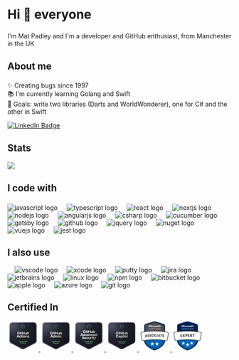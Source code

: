 <h1 align="left">Hi 👋 everyone</h1>

###

<p align="left">I'm Mat Padley and I'm a developer and GitHub enthusiast, from Manchester in the UK</p>

###

<h2 align="left">About me</h2>

###

<p align="left">✨ Creating bugs since 1997<br>📚 I'm currently learning Golang and Swift<br>🎯 Goals: write two libraries (Darts and WorldWonderer), one for C# and the other in Swift</p>

<div id="badges">
  <a href="https://www.linkedin.com/in/matpadley" target="_blank">
  <img src="https://img.shields.io/badge/LinkedIn-blue?style=for-the-badge&logo=linkedin&logoColor=white" alt="LinkedIn Badge"/>
  </a>
</div>

###

<h2 aligh="left">Stats</h2>
<div>
<a href="https://github.com/anuraghazra/convoychat">
  <img height=200 align="center" src="https://github-readme-stats.vercel.app/api/top-langs?username=matpadley&layout=compact&langs_count=8&card_width=320" />
</a>
</div>

###

<h2 align="left">I code with</h2>

###

<div align="left">
  <img src="https://cdn.jsdelivr.net/gh/devicons/devicon/icons/javascript/javascript-original.svg" height="40" alt="javascript logo"  />
  <img width="12" />
  <img src="https://cdn.jsdelivr.net/gh/devicons/devicon/icons/typescript/typescript-original.svg" height="40" alt="typescript logo"  />
  <img width="12" />
  <img src="https://cdn.jsdelivr.net/gh/devicons/devicon/icons/react/react-original.svg" height="40" alt="react logo"  />
  <img width="12" />
  <img src="https://cdn.jsdelivr.net/gh/devicons/devicon/icons/nextjs/nextjs-original.svg" height="40" alt="nextjs logo"  />
  <img width="12" />
  <img src="https://cdn.jsdelivr.net/gh/devicons/devicon/icons/nodejs/nodejs-original.svg" height="40" alt="nodejs logo"  />
  <img width="12" />
  <img src="https://cdn.jsdelivr.net/gh/devicons/devicon/icons/angularjs/angularjs-original.svg" height="40" alt="angularjs logo"  />
  <img width="12" />
  <img src="https://cdn.jsdelivr.net/gh/devicons/devicon/icons/csharp/csharp-original.svg" height="40" alt="csharp logo"  />
  <img width="12" />
  <img src="https://cdn.jsdelivr.net/gh/devicons/devicon/icons/cucumber/cucumber-plain.svg" height="40" alt="cucumber logo"  />
  <img width="12" />
  <img src="https://cdn.jsdelivr.net/gh/devicons/devicon/icons/gatsby/gatsby-original.svg" height="40" alt="gatsby logo"  />
  <img width="12" />
  <img src="https://cdn.jsdelivr.net/gh/devicons/devicon/icons/github/github-original.svg" height="40" alt="github logo"  />
  <img width="12" />
  <img src="https://cdn.jsdelivr.net/gh/devicons/devicon/icons/jquery/jquery-original.svg" height="40" alt="jquery logo"  />
  <img width="12" />
  <img src="https://cdn.jsdelivr.net/gh/devicons/devicon/icons/nuget/nuget-original.svg" height="40" alt="nuget logo"  />
  <img width="12" />
  <img src="https://cdn.jsdelivr.net/gh/devicons/devicon/icons/vuejs/vuejs-original.svg" height="40" alt="vuejs logo"  />
  <img width="12" />
  <img src="https://cdn.jsdelivr.net/gh/devicons/devicon/icons/jest/jest-plain.svg" height="40" alt="jest logo"  />
</div>

###

<h2 align="left">I also use</h2>

<div align="left">
  <img width="12" />
  <img src="https://cdn.jsdelivr.net/gh/devicons/devicon/icons/vscode/vscode-original.svg" height="40" alt="vscode logo"  />
  <img width="12" />
  <img src="https://cdn.jsdelivr.net/gh/devicons/devicon/icons/xcode/xcode-original.svg" height="40" alt="xcode logo"  />
  <img width="12" />
  <img src="https://cdn.jsdelivr.net/gh/devicons/devicon/icons/putty/putty-original.svg" height="40" alt="putty logo"  />
  <img width="12" />
  <img src="https://cdn.jsdelivr.net/gh/devicons/devicon/icons/jira/jira-original.svg" height="40" alt="jira logo"  />
  <img width="12" />
  <img src="https://cdn.jsdelivr.net/gh/devicons/devicon/icons/jetbrains/jetbrains-original.svg" height="40" alt="jetbrains logo"  />
  <img width="12" />
  <img src="https://cdn.jsdelivr.net/gh/devicons/devicon/icons/linux/linux-original.svg" height="40" alt="linux logo"  />
  <img width="12" />
  <img src="https://cdn.jsdelivr.net/gh/devicons/devicon/icons/npm/npm-original-wordmark.svg" height="40" alt="npm logo"  />
  <img width="12" />
  <img src="https://cdn.jsdelivr.net/gh/devicons/devicon/icons/bitbucket/bitbucket-original.svg" height="40" alt="bitbucket logo"  />
  <img width="12" />
  <img src="https://cdn.jsdelivr.net/gh/devicons/devicon/icons/apple/apple-original.svg" height="40" alt="apple logo"  />
  <img width="12" />
  <img src="https://cdn.jsdelivr.net/gh/devicons/devicon/icons/azure/azure-original.svg" height="40" alt="azure logo"  />
  <img width="12" />
  <img src="https://cdn.jsdelivr.net/gh/devicons/devicon/icons/git/git-original.svg" height="40" alt="git logo"  />
</div>

###

<h2 align="left">Certified In</h2>

<a href="https://www.credly.com/badges/4be33c9d-07b4-4435-80b6-9ba38594446f/public_url" target="_blank">
  <img src="images/github-actions.png" height="70" alt="GitHub Actions logo" />
</a>
<a href="https://www.credly.com/badges/9d132f4a-d1dd-4575-b73b-535178882727/public_url" target="_blank">
  <img src="images/github-administration.png" height="70" alt="GitHub Administrator logo" />
</a>
<a href="https://www.credly.com/badges/d8acbec4-42b3-4fc8-a177-54766c151af9/public_url" target="_blank">
  <img src="images/github-advanced-security.png" height="70" alt="GitHub Advanced Security logo" />
</a>
<a href="https://www.credly.com/badges/81a5612f-d72e-4494-8e06-452b92f29e3f/public_url"" target="_blank">
  <img src="images/github-copilot.png" height="70" alt="GitHub Copilot logo" />
</a>

<a href="https://learn.microsoft.com/api/credentials/share/en-gb/MathewPadley-5004/93CB7025D6DB754?sharingId=1372D83FBA4113B" target="_blank">
<img src="images/microsoft-certified-associate-badge.svg" height="70" alt="Microsoft Certified Associate logo" />
</a>  
<a href="https://learn.microsoft.com/api/credentials/share/en-gb/MathewPadley-5004/D959C94DD969F5B3?sharingId=1372D83FBA4113B" target="_blank">
  <img src="images/microsoft-certified-expert-badge.svg" height="70" alt="Microsoft Certified Expert logo" />
</a>
